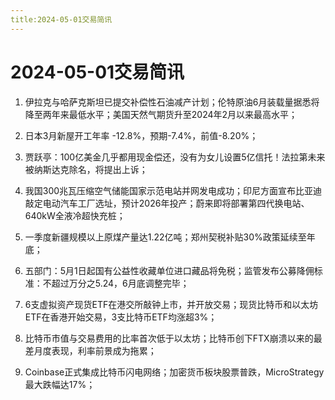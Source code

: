 ```yaml
---
title:2024-05-01交易简讯
---
```

# 2024-05-01交易简讯

1. 伊拉克与哈萨克斯坦已提交补偿性石油减产计划；伦特原油6月装载量据悉将降至两年来最低水平；美国天然气期货升至2024年2月以来最高水平；

2. 日本3月新屋开工年率 -12.8%，预期-7.4%，前值-8.20%；

3. 贾跃亭：100亿美金几乎都用现金偿还，没有为女儿设置5亿信托！法拉第未来被纳斯达克除名，将提出上诉；

4. 我国300兆瓦压缩空气储能国家示范电站并网发电成功；印尼方面宣布比亚迪敲定电动汽车工厂选址，预计2026年投产；蔚来即将部署第四代换电站、640kW全液冷超快充桩；

5. 一季度新疆规模以上原煤产量达1.22亿吨；郑州契税补贴30%政策延续至年底；

6. 五部门：5月1日起国有公益性收藏单位进口藏品将免税；监管发布公募降佣标准：不超过万分之5.24，6月底调整完毕；

7. 6支虚拟资产现货ETF在港交所敲钟上市，并开放交易；现货比特币和以太坊ETF在香港开始交易，3支比特币ETF均涨超3%；

8. 比特币市值与交易费用的比率首次低于以太坊；比特币创下FTX崩溃以来的最差月度表现，利率前景成为拖累；

9. Coinbase正式集成比特币闪电网络；加密货币板块股票普跌，MicroStrategy最大跌幅达17%；